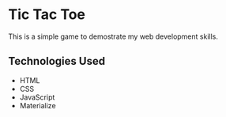 # Tic Tac Toe

This is a simple game to demostrate my web development skills.

## Technologies Used
- HTML
- CSS
- JavaScript
- Materialize

